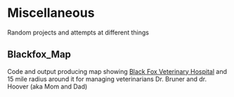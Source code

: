 # Miscellaneous
Random projects and attempts at different things

## Blackfox_Map

Code and output producing map showing [Black Fox Veterinary Hospital](http://www.blackfoxvet.com/) and 15 mile radius around it for managing veterinarians Dr. Bruner and dr. Hoover (aka Mom and Dad)